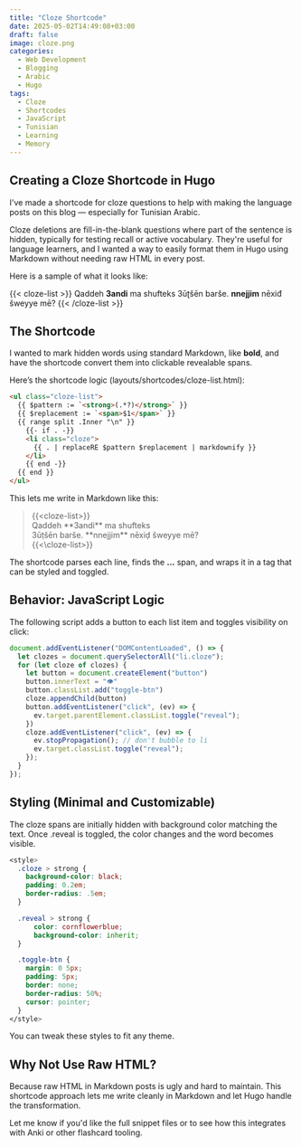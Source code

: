 ```yaml
---
title: "Cloze Shortcode"
date: 2025-05-02T14:49:08+03:00
draft: false
image: cloze.png
categories:
  - Web Development
  - Blogging
  - Arabic
  - Hugo
tags:
  - Cloze
  - Shortcodes
  - JavaScript
  - Tunisian
  - Learning
  - Memory
---
```


## Creating a Cloze Shortcode in Hugo

I've made a shortcode for cloze questions to help with making the language posts on this blog — especially for Tunisian Arabic.

Cloze deletions are fill-in-the-blank questions where part of the sentence is hidden, typically for testing recall or active vocabulary. They're useful for language learners, and I wanted a way to easily format them in Hugo using Markdown without needing raw HTML in every post.

Here is a sample of what it looks like:

{{< cloze-list >}}
Qaddeh **3andi** ma shufteks
3ūʈšēn barše. **nnejjim** nēxiđ šweyye mē?
{{< /cloze-list >}}

## The Shortcode

I wanted to mark hidden words using standard Markdown, like **bold**, and have the shortcode convert them into clickable revealable spans.

Here’s the shortcode logic (layouts/shortcodes/cloze-list.html):

```html
<ul class="cloze-list">
  {{ $pattern := `<strong>(.*?)</strong>` }}
  {{ $replacement := `<span>$1</span>` }}
  {{ range split .Inner "\n" }}
    {{- if . -}}
    <li class="cloze">
      {{ . | replaceRE $pattern $replacement | markdownify }}
    </li>
    {{ end -}}
  {{ end }}
</ul>
```

This lets me write in Markdown like this:


> &lcub;&lcub;&lt;cloze-list&gt;&rcub;&rcub; \
Qaddeh \*\*3andi\*\* ma shufteks \
3ūṭšēn barše. \*\*nnejjim\*\* nēxiḍ šweyye mē? \
&lcub;&lcub;&lt;\cloze-list&gt;&rcub;&rcub;


The shortcode parses each line, finds the **...** span, and wraps it in a <span> tag that can be styled and toggled.

## Behavior: JavaScript Logic

The following script adds a button to each list item and toggles visibility on click:

```javascript
document.addEventListener("DOMContentLoaded", () => {
  let clozes = document.querySelectorAll("li.cloze");
  for (let cloze of clozes) {
    let button = document.createElement("button")
    button.innerText = "👁️"
    button.classList.add("toggle-btn")
    cloze.appendChild(button)
    button.addEventListener("click", (ev) => {
      ev.target.parentElement.classList.toggle("reveal");
    })
    cloze.addEventListener("click", (ev) => {
      ev.stopPropagation(); // don't bubble to li
      ev.target.classList.toggle("reveal");
    });
  }
});
```

## Styling (Minimal and Customizable)

The cloze spans are initially hidden with background color matching the text. Once .reveal is toggled, the color changes and the word becomes visible.

```css
<style>
  .cloze > strong {
    background-color: black;
    padding: 0.2em;
    border-radius: .5em;
  }

  .reveal > strong {
      color: cornflowerblue;
      background-color: inherit;
  }

  .toggle-btn {
    margin: 0 5px;
    padding: 5px;
    border: none;
    border-radius: 50%;
    cursor: pointer;
  }
</style>
```
You can tweak these styles to fit any theme.

## Why Not Use Raw HTML?

Because raw HTML in Markdown posts is ugly and hard to maintain. This shortcode approach lets me write cleanly in Markdown and let Hugo handle the transformation.

Let me know if you'd like the full snippet files or to see how this integrates with Anki or other flashcard tooling.
